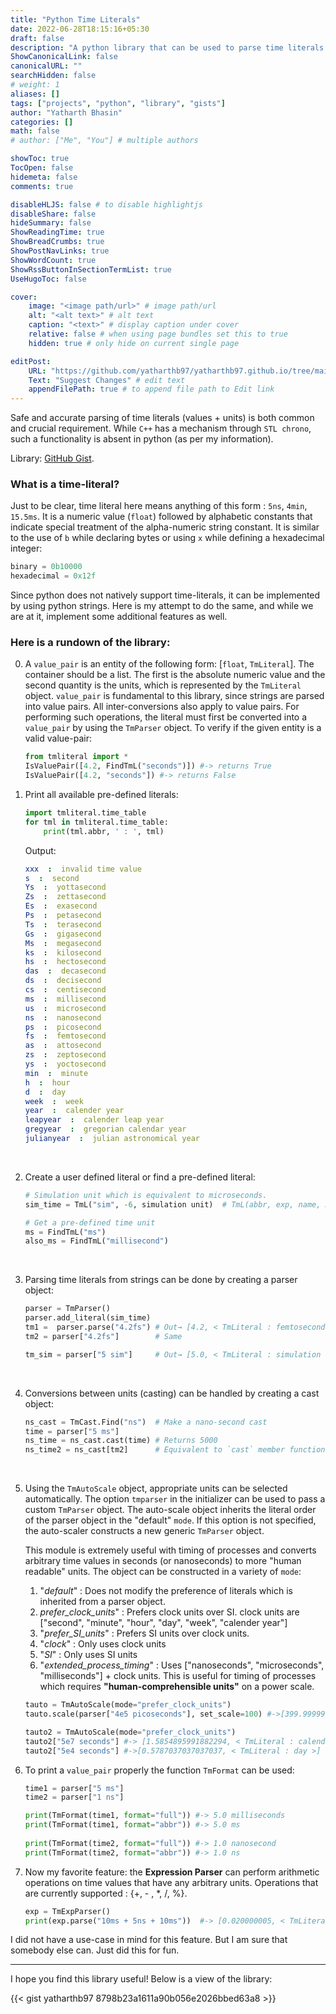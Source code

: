 ```yaml
---
title: "Python Time Literals"
date: 2022-06-28T18:15:16+05:30
draft: false
description: "A python library that can be used to parse time literals."
ShowCanonicalLink: false
canonicalURL: ""
searchHidden: false
# weight: 1
aliases: []
tags: ["projects", "python", "library", "gists"]
author: "Yatharth Bhasin"
categories: []
math: false
# author: ["Me", "You"] # multiple authors

showToc: true
TocOpen: false
hidemeta: false
comments: true

disableHLJS: false # to disable highlightjs
disableShare: false
hideSummary: false
ShowReadingTime: true
ShowBreadCrumbs: true
ShowPostNavLinks: true
ShowWordCount: true
ShowRssButtonInSectionTermList: true
UseHugoToc: false

cover:
    image: "<image path/url>" # image path/url
    alt: "<alt text>" # alt text
    caption: "<text>" # display caption under cover
    relative: false # when using page bundles set this to true
    hidden: true # only hide on current single page

editPost:
    URL: "https://github.com/yatharthb97/yatharthb97.github.io/tree/main/content/"
    Text: "Suggest Changes" # edit text
    appendFilePath: true # to append file path to Edit link
---
```




Safe and accurate parsing of time literals (values + units) is both common and crucial requirement. While `C++` has a mechanism through `STL chrono`, such a functionality is absent in python (as per my information).

Library: [GitHub Gist](https://gist.github.com/yatharthb97/8798b23a1611a90b056e2026bbed63a8).

### What is a time-literal?

Just to be clear,  time literal here means anything of this form : `5ns`,  `4min`,  `15.5ms`. It is a numeric value (`float`) followed by alphabetic constants that indicate special treatment of the alpha-numeric string constant. It is similar to the use of `b` while declaring bytes or using `x` while defining a hexadecimal integer:

```python
binary = 0b10000
hexadecimal = 0x12f 
```

Since python does not natively support time-literals, it can be implemented by using python strings.  Here is my attempt to do the same, and while we are at it, implement some additional features as well.

### Here is a rundown of the library:



0. A `value_pair` is an entity of the following form: [`float`, `TmLiteral`]. The container should be a list. The first is the absolute numeric value and the second quantity is the units, which is represented by the `TmLiteral` object. `value_pair` is fundamental to this library, since strings are parsed into value pairs. All inter-conversions also apply to value pairs. For performing such operations, the literal must first be converted into a `value_pair` by using the `TmParser` object. To verify if the given entity is a valid value-pair:

   ```python
   from tmliteral import *
   IsValuePair([4.2, FindTmL("seconds")]) #-> returns True
   IsValuePair([4.2, "seconds"]) #-> returns False
   ```

   

1. Print all available pre-defined literals:

   ```python
   import tmliteral.time_table
   for tml in tmliteral.time_table:
       print(tml.abbr, ' : ', tml)
   ```

   Output:
   ```yaml
   xxx  :  invalid time value
   s  :  second
   Ys  :  yottasecond
   Zs  :  zettasecond
   Es  :  exasecond
   Ps  :  petasecond
   Ts  :  terasecond
   Gs  :  gigasecond
   Ms  :  megasecond
   ks  :  kilosecond
   hs  :  hectosecond
   das  :  decasecond
   ds  :  decisecond
   cs  :  centisecond
   ms  :  millisecond
   us  :  microsecond
   ns  :  nanosecond
   ps  :  picosecond
   fs  :  femtosecond
   as  :  attosecond
   zs  :  zeptosecond
   ys  :  yoctosecond
   min  :  minute
   h  :  hour
   d  :  day
   week  :  week
   year  :  calender year
   leapyear  :  calender leap year
   gregyear  :  gregorian calendar year
   julianyear  :  julian astronomical year
   ```


<br>

2. Create a user defined literal or find a pre-defined literal:

   ```python
   # Simulation unit which is equivalent to microseconds.
   sim_time = TmL("sim", -6, simulation unit)  # TmL(abbr, exp, name, mul_factor=1.0)
   
   # Get a pre-defined time unit
   ms = FindTmL("ms")
   also_ms = FindTmL("millisecond")
   ```

<br>

3. Parsing time literals from strings can be done by creating a parser object:

   ```python
   parser = TmParser()
   parser.add_literal(sim_time)
   tm1 =  parser.parse("4.2fs") # Out→ [4.2, < TmLiteral : femtosecond >]
   tm2 = parser["4.2fs"]        # Same
   
   tm_sim = parser["5 sim"]     # Out→ [5.0, < TmLiteral : simulation time >]
   ```

<br>

4. Conversions between units (casting) can be handled by creating a cast object:

      ```python
      ns_cast = TmCast.Find("ns")  # Make a nano-second cast
      time = parser["5 ms"]
      ns_time = ns_cast.cast(time) # Returns 5000
      ns_time2 = ns_cast[tm2]      # Equivalent to `cast` member function.
      ```

<br>

5. Using the `TmAutoScale` object, appropriate units can be selected automatically. The option `tmparser` in the initializer can be used to pass a custom `TmParser` object. The auto-scale object inherits the literal order of the parser object in the "default" `mode`. If this option is not specified, the auto-scaler constructs a new generic `TmParser` object.

   This module is extremely useful with timing of processes and converts arbitrary time values in seconds (or nanoseconds) to more "human readable" units. The object can be constructed in a variety of `mode`:

   1. "*default*" : Does not modify the preference of literals which is inherited from a parser object.
   2. *prefer_clock_units*" : Prefers clock units over SI. clock units are ["second", "minute", "hour", "day", "week", "calender year"]
   3. "*prefer_SI_units*" : Prefers SI units over clock units.
   4. "*clock*" : Only uses clock units
   5. "*SI*" : Only uses SI units
   6. "*extended_process_timing*" : Uses ["nanoseconds", "microseconds", "milliseconds"] + clock units. This is useful for timing of processes which requires  **"human-comprehensible units"** on a power scale.

   ```python
   tauto = TmAutoScale(mode="prefer_clock_units")
   tauto.scale(parser["4e5 picoseconds"], set_scale=100) #->[399.99999999999994, < TmLiteral : nanosecond >]
   
   tauto2 = TmAutoScale(mode="prefer_clock_units")
   tauto2["5e7 seconds"] #-> [1.5854895991882294, < TmLiteral : calender year >]
   tauto2["5e4 seconds"] #->[0.5787037037037037, < TmLiteral : day >]
   ```


6. To print a `value_pair` properly the function `TmFormat` can be used:

   ```python
   time1 = parser["5 ms"]
   time2 = parser["1 ns"]
   
   print(TmFormat(time1, format="full")) #-> 5.0 milliseconds
   print(TmFormat(time1, format="abbr")) #-> 5.0 ms
   		
   print(TmFormat(time2, format="full")) #-> 1.0 nanosecond
   print(TmFormat(time2, format="abbr")) #-> 1.0 ns
   ```



7. Now my favorite feature: the **Expression Parser** can perform arithmetic operations on time values that have any arbitrary units. Operations that are currently supported : {+,   -  ,   *,   /,   %}.

   ```python
   exp = TmExpParser()
   print(exp.parse("10ms + 5ns + 10ms"))  #-> [0.020000005, < TmLiteral : second >]
   ```

I did not have a use-case in mind for this feature. But I am sure that somebody else can. Just did this for fun.

---

I hope you find this library useful! Below is a view of the library:

{{<  gist yatharthb97 8798b23a1611a90b056e2026bbed63a8 >}}